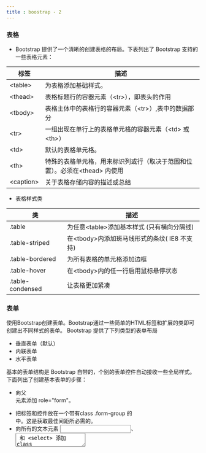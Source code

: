 ```yaml
---
title : boostrap - 2 
---
```


### 表格

* Bootstrap 提供了一个清晰的创建表格的布局。下表列出了 Bootstrap 支持的一些表格元素：

|标签|描述|
|-----|------|
|\<table\>|为表格添加基础样式。|
|\<thead\>|表格标题行的容器元素（\<tr\>），即表头的作用|
|\<tbody\>|表格主体中的表格行的容器元素（\<tr\>）,表中的数据部分|
|\<tr\>|一组出现在单行上的表格单元格的容器元素（\<td\> 或 \<th\>）|
|\<td\>|默认的表格单元格。|
|\<th\>|特殊的表格单元格，用来标识列或行（取决于范围和位置）。必须在\<thead\> 内使用|
|\<caption\>|关于表格存储内容的描述或总结|

* 表格样式类

|类|描述|
|----|-----|
|.table|为任意\<table\>添加基本样式 (只有横向分隔线)|
|.table-striped|在\<tbody\>内添加斑马线形式的条纹( IE8 不支持)|
|.table-bordered|为所有表格的单元格添加边框|
|.table-hover|在\<tbody\>内的任一行启用鼠标悬停状态|
|.table-condensed|让表格更加紧凑|

### 表单 

使用Bootstrap创建表单。Bootstrap通过一些简单的HTML标签和扩展的类即可创建出不同样式的表单。
Bootstrap 提供了下列类型的表单布局
* 垂直表单（默认）
* 内联表单
* 水平表单

基本的表单结构是 Bootstrap 自带的，个别的表单控件自动接收一些全局样式。下面列出了创建基本表单的步骤：

* 向父 <form> 元素添加 role="form"。
* 把标签和控件放在一个带有class .form-group 的<div>中。这是获取最佳间距所必需的。
* 向所有的文本元素 <input>、<textarea> 和 <select> 添加 class ="form-control" 。



